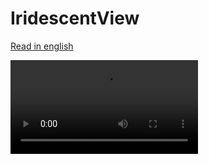 # IridescentView

[Read in english](README.md)

<video controls="controls" src="iridescent_star.mp4" />

![IridescentGlobe](iridescent_globe.jpg)

A IridescentView é uma ImageView customizada que aplica um efeito iridescente em imagens, de acordo com a rotação do dispositivo. A rotação é lida pelo acelerômetro e usada para o cálculo do efeito.

O componente está disponível para Android Java e Xamarin.Android.

## Para usar no Android Java

Nos scripts Gradle, o repositório Maven Central deve estar declarado:

```kt
allprojects {
    repositories {
        google()
        jcenter()
        mavenCentral()
        // other Maven repositories
    }
}
```

No script Gradle do módulo no qual você quer usar a View, incluir a dependência no bloco `dependencies`:

```kt
implementation("io.github.alexandrehtrb:iridescentview:1.0.0")
```

Para usar a View em um layout XML, adicionar como abaixo:

```xml
<br.alexandrehtrb.iridescentview.IridescentView
    android:id="@+id/iridescent_star"
    android:layout_height="wrap_content"
    android:layout_width="wrap_content"
    android:layout_centerInParent="true"
    android:src="@drawable/black_star"/>
 ```

A API mínima do Android é a API 11 (Android 3.0 Honeycomb).

## Para usar no Xamarin.Android

Para adicionar o componente no seu projeto, instalar o [pacote NuGet](https://www.nuget.org/packages/Br.AlexandreHtrb.IridescentView/):

```
Install-Package Br.AlexandreHtrb.IridescentView -Version 1.0.0
```

Para usar a View em um layout AXML, adicionar como abaixo:

```xml
<!-- O nome completo da classe é diferente no Xamarin.Android -->
<Br.AlexandreHtrb.IridescentView.IridescentView
    android:id="@+id/iridescent_star"
    android:layout_height="wrap_content"
    android:layout_width="wrap_content"
    android:layout_centerInParent="true"
    android:src="@drawable/black_star"/>
```

A API mínima do Android é a API 28 (Android 9.0 Pie).